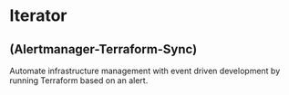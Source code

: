 # Iterator
## (Alertmanager-Terraform-Sync)

Automate infrastructure management with event driven development by running Terraform based on an alert.
